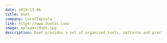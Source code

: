 ```yaml
---
date: 2019-11-06
title: Duet
company: LocalTapiola
link: https://www.duetds.com/
image: uploads/duet.jpg
description: Duet provides a set of organized tools, patterns and practices that work as the foundation for LocalTapiola and Turva digital products and experiences.
---
```

